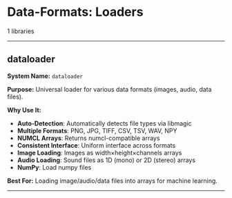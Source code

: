 # Data-Formats: Loaders

1 libraries

---

## dataloader

**System Name:** `dataloader`

**Purpose:** Universal loader for various data formats (images, audio, data files).

**Why Use It:**
- **Auto-Detection**: Automatically detects file types via libmagic
- **Multiple Formats**: PNG, JPG, TIFF, CSV, TSV, WAV, NPY
- **NUMCL Arrays**: Returns numcl-compatible arrays
- **Consistent Interface**: Uniform interface across formats
- **Image Loading**: Images as width×height×channels arrays
- **Audio Loading**: Sound files as 1D (mono) or 2D (stereo) arrays
- **NumPy**: Load numpy files

**Best For:** Loading image/audio/data files into arrays for machine learning.

---


